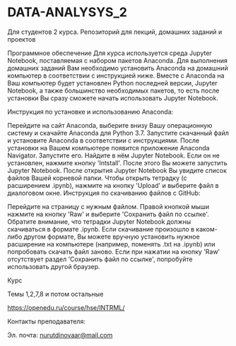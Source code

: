 # DATA-ANALYSYS_2
Для студентов 2 курса. Репозиторий для лекций, домашних заданий и проектов


Программное обеспечение
Для курса используется среда Jupyter Notebook, поставляемая с набором пакетов Anaconda. Для выполнения домашних заданий Вам необходимо установить Anaconda на домашний компьютер в соответствии с инструкцией ниже. Вместе с Anaconda на Ваш компьютер будет установлен Python последней версии, Jupyter Notebook, а также большинство необходимых пакетов, то есть после установки Вы сразу сможете начать использовать Jupyter Notebook.

Инструкция по установке и использованию Anaconda:

Перейдите на сайт Anaconda, выберите внизу Вашу операционную систему и скачайте Anaconda для Python 3.7.
Запустите скачанный файл и установите Anaconda в соответствии с инструкциями.
После установки на Вашем компьютере появится приложение Anaconda Navigator. Запустите его. Найдите в нём Jupyter Notebook. Если он не установлен, нажмите кнопку 'Intstall'. После этого Вы можете запустить Jupyter Notebook.
После открытия Jupyter Notebook Вы увидите список файлов Вашей корневой папки. Чтобы открыть тетрадку (с расширением .ipynb), нажмите на кнопку 'Upload' и выберите файл в диалоговом окне.
Инструкция по скачиванию файлов с GitHub:

Перейдите на страницу с нужным файлом.
Правой кнопкой мыши нажмите на кнопку 'Raw' и выберите 'Сохранить файл по ссылке'. Обратите внимание, что тетрадки Jupyter Notebook должны скачиваться в формате .ipynb. Если скачивание произошло в каком-либо другом формате, Вы можете вручную установить нужное расширение на компьютере (например, поменять .txt на .ipynb) или попробовать скачать файл заново. Если при нажатии на кнопку 'Raw' отсутствует раздел 'Сохранить файл по ссылке', попробуйте использовать другой браузер.

Курс 

Темы  1,2,7,8 и потом остальные

https://openedu.ru/course/hse/INTRML/



Контакты преподавателя:

Эл. почта: nurutdinovaar@mail.com

